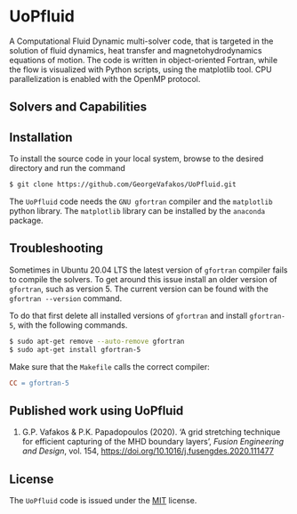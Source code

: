 # UoPfluid

A Computational Fluid Dynamic multi-solver code, that is targeted in the solution of fluid dynamics, heat transfer and magnetohydrodynamics equations of motion. The code is written in object-oriented Fortran, while the flow is visualized with Python scripts, using the matplotlib tool. CPU parallelization is enabled with the OpenMP protocol.


## Solvers and Capabilities


## Installation

To install the source code in your local system, browse to the desired directory and run the command

```bash
$ git clone https://github.com/GeorgeVafakos/UoPfluid.git
```
The `UoPfluid` code needs the `GNU gfortran` compiler and the `matplotlib` python library. The `matplotlib` library can be installed by the `anaconda` package.


## Troubleshooting

Sometimes in Ubuntu 20.04 LTS the latest version of `gfortran` compiler fails to compile the solvers. To get around this issue install an older version of `gfortran`, such as version 5. The current version can be found with the `gfortran --version` command.

To do that first delete all installed versions of `gfortran` and install `gfortran-5`, with the following commands.

```bash
$ sudo apt-get remove --auto-remove gfortran
$ sudo apt-get install gfortran-5
```

Make sure that the `Makefile` calls the correct compiler:

```Makefile
CC = gfortran-5
```

## Published work using UoPfluid

1. G.P. Vafakos & P.K. Papadopoulos (2020). ‘A grid stretching technique for efficient capturing of the MHD boundary layers’, *Fusion Engineering and Design*, vol. 154, https://doi.org/10.1016/j.fusengdes.2020.111477

## License

The `UoPfluid` code is issued under the [MIT](https://choosealicense.com/licenses/mit/) license. 
